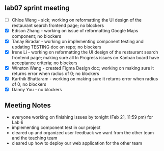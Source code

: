 ## lab07 sprint meeting

- [ ] Chloe Weng - sick; working on reformatting the UI design of the restaurant search frontend page; no blockers
- [x] Edison Zhang - working on issue of reformatting Google Maps component; no blockers
- [x] Tanay Biradar - working on implementing component testing and updating TESTING doc on repo; no blockers
- [x] Irene Li - working on reformatting the UI design of the restaurant search frontend page; making sure all In Progress issues on Kanban board have acceptance criteria; no blockers
- [x] Winston Wang - created Figma Design doc; working on making sure it returns error when radius of 0; no blockers
- [x] Karthik Bhattaram - working on making sure it returns error when radius of 0; no blockers
- [x] Danny You - no blockers

## Meeting Notes

- everyone working on finishing issues by tonight (Feb 21, 11:59 pm) for Lab 6
- implementing component test in our project
- cleared up and organized user feedback we want from the other team and the teaching team
- cleared up how to deploy our web application for the other team
